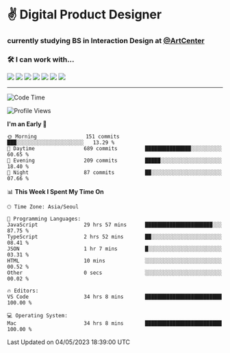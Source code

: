 # ✌️ Digital Product Designer
### currently studying BS in Interaction Design at [@ArtCenter](https://www.artcenter.edu/)

<h3>🛠️ I can work with...</h3>

<div style="flex">
 <img src="https://img.shields.io/badge/Framer-black?style=for-the-badge&logo=framer&logoColor=blue">
 <img src="https://img.shields.io/badge/figma-%23F24E1E.svg?style=for-the-badge&logo=figma&logoColor=white">
 <img src="https://img.shields.io/badge/react-%2320232a.svg?style=for-the-badge&logo=react&logoColor=%2361DAFB">
 <img src="https://img.shields.io/badge/javascript-%23323330.svg?style=for-the-badge&logo=javascript&logoColor=%23F7DF1E">
 <img src="https://img.shields.io/badge/typescript-%23007ACC.svg?style=for-the-badge&logo=typescript&logoColor=white">
 <img src="https://img.shields.io/badge/styled--components-DB7093?style=for-the-badge&logo=styled-components&logoColor=white">
 <img src="https://img.shields.io/badge/SASS-hotpink.svg?style=for-the-badge&logo=SASS&logoColor=white">
</div>

<hr />

<!--START_SECTION:waka-->
![Code Time](http://img.shields.io/badge/Code%20Time-246%20hrs%2031%20mins-blue)

![Profile Views](http://img.shields.io/badge/Profile%20Views-262-blue)

**I'm an Early 🐤** 

```text
🌞 Morning                151 commits         ███░░░░░░░░░░░░░░░░░░░░░░   13.29 % 
🌆 Daytime                689 commits         ███████████████░░░░░░░░░░   60.65 % 
🌃 Evening                209 commits         █████░░░░░░░░░░░░░░░░░░░░   18.40 % 
🌙 Night                  87 commits          ██░░░░░░░░░░░░░░░░░░░░░░░   07.66 % 
```


📊 **This Week I Spent My Time On** 

```text
🕑︎ Time Zone: Asia/Seoul

💬 Programming Languages: 
JavaScript               29 hrs 57 mins      ██████████████████████░░░   87.75 % 
TypeScript               2 hrs 52 mins       ██░░░░░░░░░░░░░░░░░░░░░░░   08.41 % 
JSON                     1 hr 7 mins         █░░░░░░░░░░░░░░░░░░░░░░░░   03.31 % 
HTML                     10 mins             ░░░░░░░░░░░░░░░░░░░░░░░░░   00.52 % 
Other                    0 secs              ░░░░░░░░░░░░░░░░░░░░░░░░░   00.02 % 

🔥 Editors: 
VS Code                  34 hrs 8 mins       █████████████████████████   100.00 % 

💻 Operating System: 
Mac                      34 hrs 8 mins       █████████████████████████   100.00 % 
```


 Last Updated on 04/05/2023 18:39:00 UTC
<!--END_SECTION:waka-->

<!--
**ggkim0614/ggkim0614** is a ✨ _special_ ✨ repository because its `README.md` (this file) appears on your GitHub profile.

Here are some ideas to get you started:

- 🔭 I’m currently working on ...
- 🌱 I’m currently learning ...
- 👯 I’m looking to collaborate on ...
- 🤔 I’m looking for help with ...
- 💬 Ask me about ...
- 📫 How to reach me: ...
- 😄 Pronouns: ...
- ⚡ Fun fact: ...
-->
